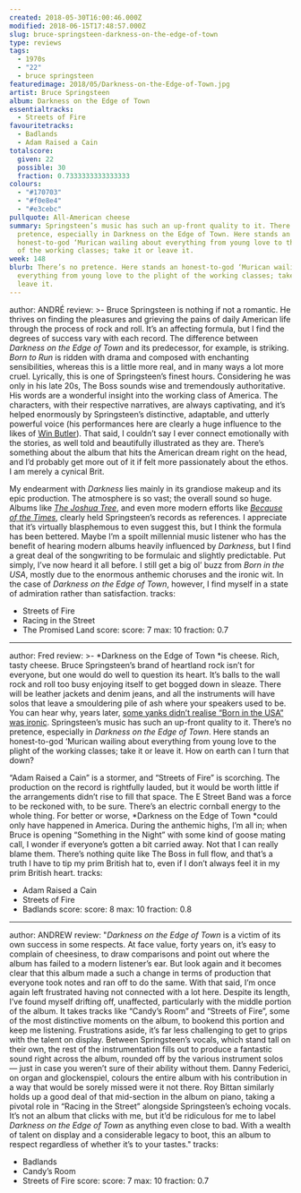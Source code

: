 ```yaml
---
created: 2018-05-30T16:00:46.000Z
modified: 2018-06-15T17:48:57.000Z
slug: bruce-springsteen-darkness-on-the-edge-of-town
type: reviews
tags:
  - 1970s
  - "22"
  - bruce springsteen
featuredimage: 2018/05/Darkness-on-the-Edge-of-Town.jpg
artist: Bruce Springsteen
album: Darkness on the Edge of Town
essentialtracks:
  - Streets of Fire
favouritetracks:
  - Badlands
  - Adam Raised a Cain
totalscore:
  given: 22
  possible: 30
  fraction: 0.7333333333333333
colours:
  - "#170703"
  - "#f0e8e4"
  - "#e3cebc"
pullquote: All-American cheese
summary: Springsteen’s music has such an up-front quality to it. There’s no
  pretence, especially in Darkness on the Edge of Town. Here stands an
  honest-to-god ‘Murican wailing about everything from young love to the plight
  of the working classes; take it or leave it.
week: 148
blurb: There’s no pretence. Here stands an honest-to-god ‘Murican wailing about
  everything from young love to the plight of the working classes; take it or
  leave it.
---
```

author: ANDRÉ
review: >-
  Bruce Springsteen is nothing if not a romantic. He thrives on finding the
  pleasures and grieving the pains of daily American life through the process of
  rock and roll. It’s an affecting formula, but I find the degrees of success
  vary with each record. The difference between *Darkness on the Edge of Town*
  and its predecessor, for example, is striking. *Born to Run* is ridden with
  drama and composed with enchanting sensibilities, whereas this is a little
  more real, and in many ways a lot more cruel. Lyrically, this is one of
  Springsteen’s finest hours. Considering he was only in his late 20s, The Boss
  sounds wise and tremendously authoritative. His words are a wonderful insight
  into the working class of America. The characters, with their respective
  narratives, are always captivating, and it’s helped enormously by
  Springsteen’s distinctive, adaptable, and utterly powerful voice (his
  performances here are clearly a huge influence to the likes of [Win
  Butler](<https://audioxide.com/reviews/arcade-fire-funeral/>)). That said, I
  couldn’t say I ever connect emotionally with the stories, as well told and
  beautifully illustrated as they are. There’s something about the album that
  hits the American dream right on the head, and I’d probably get more out of it
  if felt more passionately about the ethos. I am merely a cynical Brit.

  My endearment with *Darkness* lies mainly in its grandiose makeup and its epic production. The atmosphere is so vast; the overall sound so huge. Albums like [*The Joshua Tree*](<https://audioxide.com/reviews/u2-the-joshua-tree/>), and even more modern efforts like [*Because of the Times*](<https://audioxide.com/reviews/kings-of-leon-because-of-the-times/>), clearly held Springsteen’s records as references. I appreciate that it’s virtually blasphemous to even suggest this, but I think the formula has been bettered. Maybe I’m a spoilt millennial music listener who has the benefit of hearing modern albums heavily influenced by *Darkness*, but I find a great deal of the songwriting to be formulaic and slightly predictable. Put simply, I’ve now heard it all before. I still get a big ol’ buzz from *Born in the USA*, mostly due to the enormous anthemic choruses and the ironic wit. In the case of *Darkness on the Edge of Town*, however, I find myself in a state of admiration rather than satisfaction.
tracks:
  - Streets of Fire
  - ­­Racing in the Street
  - ­­The Promised Land
score:
  score: 7
  max: 10
  fraction: 0.7
---
author: Fred
review: >-
  *Darkness on the Edge of Town *is cheese. Rich, tasty cheese. Bruce
  Springsteen’s brand of heartland rock isn’t for everyone, but one would do
  well to question its heart. It’s balls to the wall rock and roll too busy
  enjoying itself to get bogged down in sleaze. There will be leather jackets
  and denim jeans, and all the instruments will have solos that leave a
  smouldering pile of ash where your speakers used to be. You can hear why,
  years later, [some yanks didn’t realise “Born in the USA” was
  ironic](<https://www.thedailybeast.com/are-politicians-too-dumb-to-understand-the-lyrics-to-born-in-the-usa>).
  Springsteen’s music has such an up-front quality to it. There’s no pretence,
  especially in *Darkness on the Edge of Town*. Here stands an honest-to-god
  ‘Murican wailing about everything from young love to the plight of the working
  classes; take it or leave it. How on earth can I turn that down?

  “Adam Raised a Cain” is a stormer, and “Streets of Fire” is scorching. The production on the record is rightfully lauded, but it would be worth little if the arrangements didn’t rise to fill that space. The E Street Band was a force to be reckoned with, to be sure. There’s an electric cornball energy to the whole thing. For better or worse, *Darkness on the Edge of Town *could only have happened in America. During the anthemic highs, I’m all in; when Bruce is opening “Something in the Night” with some kind of goose mating call, I wonder if everyone’s gotten a bit carried away. Not that I can really blame them. There’s nothing quite like The Boss in full flow, and that’s a truth I have to tip my prim British hat to, even if I don’t always feel it in my prim British heart.
tracks:
  - Adam Raised a Cain
  - ­­Streets of Fire
  - ­­Badlands
score:
  score: 8
  max: 10
  fraction: 0.8
---
author: ANDREW
review: "*Darkness on the Edge of Town* is a victim of its own success in some
  respects. At face value, forty years on, it’s easy to complain of cheesiness,
  to draw comparisons and point out where the album has failed to a modern
  listener’s ear. But look again and it becomes clear that this album made a
  such a change in terms of production that everyone took notes and ran off to
  do the same. With that said, I’m once again left frustrated having not
  connected with a lot here. Despite its length, I’ve found myself drifting off,
  unaffected, particularly with the middle portion of the album. It takes tracks
  like “Candy’s Room” and “Streets of Fire”, some of the most distinctive
  moments on the album, to bookend this portion and keep me listening.
  Frustrations aside, it’s far less challenging to get to grips with the talent
  on display. Between Springsteen’s vocals, which stand tall on their own, the
  rest of the instrumentation fills out to produce a fantastic sound right
  across the album, rounded off by the various instrument solos — just in case
  you weren’t sure of their ability without them. Danny Federici, on organ and
  glockenspiel, colours the entire album with his contribution in a way that
  would be sorely missed were it not there. Roy Bittan similarly holds up a good
  deal of that mid-section in the album on piano, taking a pivotal role in
  “Racing in the Street” alongside Springsteen’s echoing vocals. It’s not an
  album that clicks with me, but it’d be ridiculous for me to label *Darkness on
  the Edge of Town* as anything even close to bad. With a wealth of talent on
  display and a considerable legacy to boot, this an album to respect regardless
  of whether it’s to your tastes."
tracks:
  - Badlands
  - ­­Candy’s Room
  - ­­Streets of Fire
score:
  score: 7
  max: 10
  fraction: 0.7
